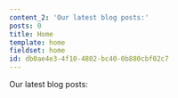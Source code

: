 ```yaml
---
content_2: 'Our latest blog posts:'
posts: 0
title: Home
template: home
fieldset: home
id: db0ae4e3-4f10-4802-bc40-0b880cbf02c7
---
```

<p>Our latest blog posts:</p>